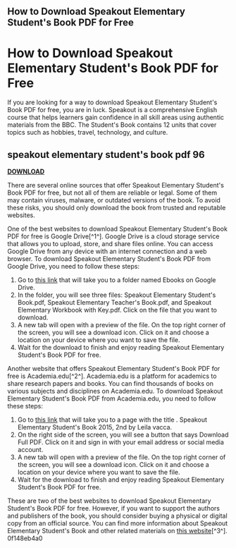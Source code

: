 ## How to Download Speakout Elementary Student's Book PDF for Free

  
# How to Download Speakout Elementary Student's Book PDF for Free
 
If you are looking for a way to download Speakout Elementary Student's Book PDF for free, you are in luck. Speakout is a comprehensive English course that helps learners gain confidence in all skill areas using authentic materials from the BBC. The Student's Book contains 12 units that cover topics such as hobbies, travel, technology, and culture.
 
## speakout elementary student's book pdf 96


[**DOWNLOAD**](https://www.google.com/url?q=https%3A%2F%2Fcinurl.com%2F2tLebm&sa=D&sntz=1&usg=AOvVaw1ZdB7U9EeeV4s-VMPHSYRW)

 
There are several online sources that offer Speakout Elementary Student's Book PDF for free, but not all of them are reliable or legal. Some of them may contain viruses, malware, or outdated versions of the book. To avoid these risks, you should only download the book from trusted and reputable websites.
 
One of the best websites to download Speakout Elementary Student's Book PDF for free is Google Drive[^1^]. Google Drive is a cloud storage service that allows you to upload, store, and share files online. You can access Google Drive from any device with an internet connection and a web browser. To download Speakout Elementary Student's Book PDF from Google Drive, you need to follow these steps:
 
1. Go to [this link](https://drive.google.com/folderview?id=0B6REJjD6ODSqflZWMzN4R09iOVljaVV3NHJ5TzEweXQzX1Q4WF8waEQxVVdEb3dCLWJQUjQ&usp=sharing) that will take you to a folder named Ebooks on Google Drive.
2. In the folder, you will see three files: Speakout Elementary Student's Book.pdf, Speakout Elementary Teacher's Book.pdf, and Speakout Elementary Workbook with Key.pdf. Click on the file that you want to download.
3. A new tab will open with a preview of the file. On the top right corner of the screen, you will see a download icon. Click on it and choose a location on your device where you want to save the file.
4. Wait for the download to finish and enjoy reading Speakout Elementary Student's Book PDF for free.

Another website that offers Speakout Elementary Student's Book PDF for free is Academia.edu[^2^]. Academia.edu is a platform for academics to share research papers and books. You can find thousands of books on various subjects and disciplines on Academia.edu. To download Speakout Elementary Student's Book PDF from Academia.edu, you need to follow these steps:

1. Go to [this link](https://www.academia.edu/42231667/_Speakout_Elementary_Students_Book_2015_2nd) that will take you to a page with the title . Speakout Elementary Student's Book 2015, 2nd by Leila vacca.
2. On the right side of the screen, you will see a button that says Download Full PDF. Click on it and sign in with your email address or social media account.
3. A new tab will open with a preview of the file. On the top right corner of the screen, you will see a download icon. Click on it and choose a location on your device where you want to save the file.
4. Wait for the download to finish and enjoy reading Speakout Elementary Student's Book PDF for free.

These are two of the best websites to download Speakout Elementary Student's Book PDF for free. However, if you want to support the authors and publishers of the book, you should consider buying a physical or digital copy from an official source. You can find more information about Speakout Elementary Student's Book and other related materials on [this website](https://www.at.alleng.org/d/engl_en/eng410.htm)[^3^].
 0f148eb4a0
